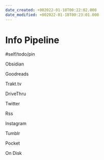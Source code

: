 ```yaml
---
date_created: +002022-01-18T00:22:02.000
date_modified: +002022-01-18T00:23:01.000
---
```


# Info Pipeline

#self/todo/pin

Obsidian

Goodreads

Trakt.tv

DriveThru

Twitter

Rss

Instagram

Tumblr

Pocket

On Disk
